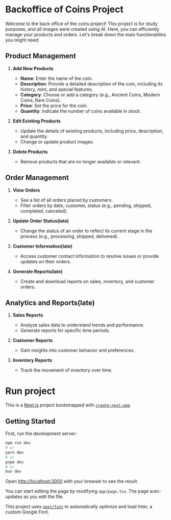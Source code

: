 # Backoffice of Coins Project

Welcome to the back office of the coins project! This project is for study purposes, and all images were created using AI. Here, you can efficiently manage your products and orders. Let's break down the main functionalities you might need:

## Product Management

1. **Add New Products**
   - **Name**: Enter the name of the coin.
   - **Description**: Provide a detailed description of the coin, including its history, mint, and special features.
   - **Category**: Choose or add a category (e.g., Ancient Coins, Modern Coins, Rare Coins).
   - **Price**: Set the price for the coin.
   - **Quantity**: Indicate the number of coins available in stock.

2. **Edit Existing Products**
   - Update the details of existing products, including price, description, and quantity.
   - Change or update product images.

3. **Delete Products**
   - Remove products that are no longer available or relevant.

## Order Management

1. **View Orders**
   - See a list of all orders placed by customers.
   - Filter orders by date, customer, status (e.g., pending, shipped, completed, canceled).

2. **Update Order Status(late)**
   - Change the status of an order to reflect its current stage in the process (e.g., processing, shipped, delivered).

3. **Customer Information(late)**
   - Access customer contact information to resolve issues or provide updates on their orders.

4. **Generate Reports(late)**
   - Create and download reports on sales, inventory, and customer orders.

## Analytics and Reports(late)

1. **Sales Reports**
   - Analyze sales data to understand trends and performance.
   - Generate reports for specific time periods.

2. **Customer Reports**
   - Gain insights into customer behavior and preferences.

3. **Inventory Reports**
   - Track the movement of inventory over time.



# Run project
This is a [Next.js](https://nextjs.org/) project bootstrapped with [`create-next-app`](https://github.com/vercel/next.js/tree/canary/packages/create-next-app).

## Getting Started

First, run the development server:

```bash
npm run dev
# or
yarn dev
# or
pnpm dev
# or
bun dev
```

Open [http://localhost:3000](http://localhost:3000) with your browser to see the result.

You can start editing the page by modifying `app/page.tsx`. The page auto-updates as you edit the file.

This project uses [`next/font`](https://nextjs.org/docs/basic-features/font-optimization) to automatically optimize and load Inter, a custom Google Font.


